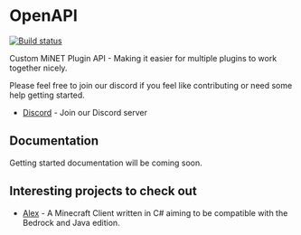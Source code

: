 # OpenAPI
[![Build status](https://ci.appveyor.com/api/projects/status/rb6xfiogyt6sam30/branch/master?svg=true)](https://ci.appveyor.com/project/kennyvv/openapi/branch/master)

Custom MiNET Plugin API - Making it easier for multiple plugins to work together nicely.

Please feel free to join  our discord if you feel like contributing or need some help getting started.
* [Discord](https://discord.gg/J4ZfR87) - Join our Discord server

Documentation
-------------
Getting started documentation will be coming soon.

Interesting projects to check out
----------------------------------
* [Alex](https://discord.gg/J4ZfR87) - A Minecraft Client written in C# aiming to be compatible with the Bedrock and Java edition.
